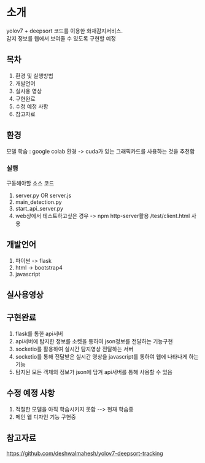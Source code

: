 # 소개
yolov7 + deepsort 코드를 이용한 화재감지서비스. <br/>
감지 정보를 웹에서 보여줄 수 있도록 구현할 예정

## 목차
1. 환경 및 실행방법
2. 개발언어
3. 실사용 영상
4. 구현완료
5. 수정 예정 사항
6. 참고자료

## 환경
모델 학습 : google colab 환경 -> cuda가 있는 그래픽카드를 사용하는 것을 추천함<br/>
### 실행
구동해야할 소스 코드<br/>
1. server.py OR server.js
2. main_detection.py
3. start_api_server.py
4. web상에서 테스트하고싶은 경우 -> npm http-server활용 /test/client.html 사용

## 개발언어
1. 파이썬 -> flask
2. html -> bootstrap4
3. javascript

## 실사용영상

## 구현완료
1. flask를 통한 api서버
2. api서버에 탐지한 정보를 소켓을 통하여 json정보를 전달하는 기능구현
3. socketio를 활용하여 실시간 탐지영상 전달하는 서버
4. socketio를 통해 전달받은 실시간 영상을 javascript를 통하여 웹에 나타나게 하는 기능
5. 탐지된 모든 객체의 정보가 json에 담겨 api서버를 통해 사용할 수 있음

## 수정 예정 사항
1. 적절한 모델을 아직 학습시키지 못함 --> 현재 학습중
2. 메인 웹 디자인 기능 구현중

## 참고자료
https://github.com/deshwalmahesh/yolov7-deepsort-tracking
